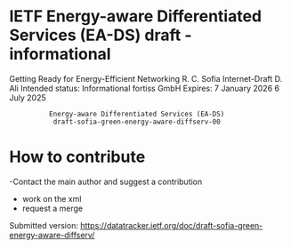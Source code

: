# IETF Energy-aware Differentiated Services (EA-DS) draft - informational



Getting Ready for Energy-Efficient Networking                R. C. Sofia
Internet-Draft                                                    D. Ali
Intended status: Informational                              fortiss GmbH
Expires: 7 January 2026                                      6 July 2025


              Energy-aware Differentiated Services (EA-DS)
               draft-sofia-green-energy-aware-diffserv-00


# How to contribute

-Contact the main author and suggest a contribution
- work on the xml
- request a merge


Submitted version:
https://datatracker.ietf.org/doc/draft-sofia-green-energy-aware-diffserv/
